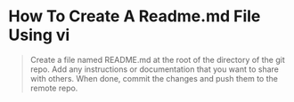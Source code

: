 # How To Create A Readme.md File Using vi
> Create a file named README.md at the root of the directory of the git repo.
> Add any instructions or documentation that you want to share with others.
> When done, commit the changes and push them to the remote repo.
